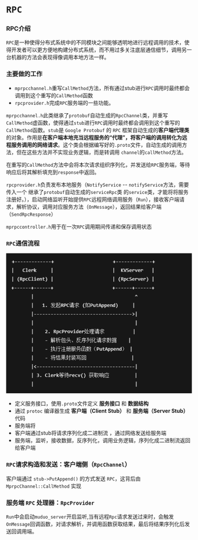 # `RPC`

### RPC介绍

`RPC`是一种使得分布式系统中的不同模块之间能够透明地进行远程调用的技术，使得开发者可以更方便地构建分布式系统，而不用过多关注底层通信细节，调用另一台机器的方法会表现得像调用本地方法一样。

### 主要做的工作

- `mprpcchannel.h`重写`CallMethod`方法，所有通过stub进行`RPC`调用时最终都会调用到这个重写的`CallMethod`函数
- `rpcprovider.h`完成`RPC`服务端的一些功能。

`mprpcchannel.h`此类继承了`protobuf`自动生成的`RpcChannel`类，并重写`CallMethod`虚函数，使得通过`stub`进行`RPC`调用时最终都会调用到这个重写的`CallMethod`函数。`stub`是 `Google Protobuf` 的 `RPC` 框架自动生成的**客户端代理类**的对象。作用是**在客户端本地充当远程服务的“代理”，将客户端的调用转化为远程服务调用的网络请求**。这个类会根据编写好的`.proto`文件，自动生成的调用方法，但在这些方法并不实现业务逻辑，而是转调用 `channel`的`callMethod`方法。

​	在重写的`CallMethod`方法中会将本次请求组织序列化，并发送给`RPC`服务端，等待响应后将其解析填充到`response`中返回。

`rpcprovider.h`负责发布本地服务（`NotifyService` -- `notifyService`方法，需要传入一个 继承了`protobuf`自动生成的`serviceRpc`类 的`service`类，才能将将服务注册好。），启动网络监听开始提供`RPC`远程网络调用服务（`Run`），接收客户端请求，解析协议，调用对应服务方法（`OnMessage`），返回结果给客户端（`SendRpcResponse`）

`mprpccontroller.h`用于在一次`RPC`调用期间传递和保存调用状态



### `RPC`通信流程

![](.\imgs\RPC通信流程图.png)

- 定义服务接口，使用`.proto`文件定义 **服务接口** 和 **数据结构**
- 通过 `protoc` 编译器生成 **客户端（Client Stub）** 和 **服务端（Server Stub）** 代码
- 服务端将
- 客户端通过stub将请求序列化成二进制流 ，通过网络发送给服务端
- 服务端，监听，接收数据，反序列化，调用业务逻辑，序列化成二进制流返回给客户端

### `RPC`请求构造和发送：客户端侧（`RpcChannel`）

客户端通过 `stub->PutAppend()` 的方式发送 `RPC`，这背后由 `MprpcChannel::CallMethod` 实现

### 服务端 `RPC` 处理器：`RpcProvider`

`Run`中会启动`muduo_server`开启监听,当有远程`Rpc`请求发送过来时，会触发`OnMessage`回调函数，对请求解析，并调用函数获取结果，最后将结果序列化后发送回调用端。

